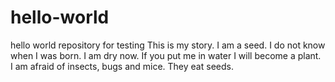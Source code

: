 # hello-world
hello world repository for testing
This is my story.  I am a seed.  I do not know when I was born.  I am dry now.  If you put me in water I will become a plant.
I am afraid of insects, bugs and mice.  They eat seeds.

